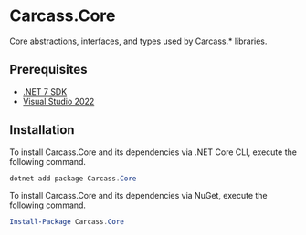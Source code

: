 # Carcass.Core

Core abstractions, interfaces, and types used by Carcass.\* libraries.

## Prerequisites

* [.NET 7 SDK](https://dotnet.microsoft.com/en-us/download/dotnet/7.0)
* [Visual Studio 2022](https://visualstudio.microsoft.com/vs/)

## Installation

To install Carcass.Core and its dependencies via .NET Core CLI, execute the following command.

```powershell
dotnet add package Carcass.Core
```

To install Carcass.Core and its dependencies via NuGet, execute the following command.

```powershell
Install-Package Carcass.Core
```

